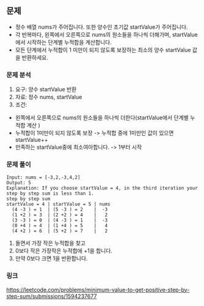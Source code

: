 ## 문제

- 정수 배열 nums가 주어집니다. 또한 양수인 초기값 startValue가 주어집니다.
- 각 반복마다, 왼쪽에서 오른쪽으로 nums의 원소들을 하나씩 더해가며, startValue에서 시작하는 단계별 누적합을 계산합니다.
- 모든 단계에서 누적합이 1 미만이 되지 않도록 보장하는 최소의 양수 startValue 값을 반환하세요.

### 문제 분석

1. 요구: 양수 startValue 반환
2. 자료: 정수 nums, startValue
3. 조건:

- 왼쪽에서 오른쪽으로 nums의 원소들을 하나씩 더한다(startValue에서 단계별 누적합 계산 )
- 누적합이 1미만이 되지 않도록 보장 -> 누적합 중에 1미만인 값이 있으면 startValue++
- 만족하는 startValue중에 최소여아합니다. -> 1부터 시작

### 문제 풀이

~~~text
Input: nums = [-3,2,-3,4,2]
Output: 5
Explanation: If you choose startValue = 4, in the third iteration your step by step sum is less than 1.
step by step sum
startValue = 4 | startValue = 5 | nums
  (4 -3 ) = 1  | (5 -3 ) = 2    |  -3
  (1 +2 ) = 3  | (2 +2 ) = 4    |   2
  (3 -3 ) = 0  | (4 -3 ) = 1    |  -3
  (0 +4 ) = 4  | (1 +4 ) = 5    |   4
  (4 +2 ) = 6  | (5 +2 ) = 7    |   2
~~~


1. 돌면서 가장 작은 누적합을 찾고
2. 0보다 작은 가장작은 누적합에 +1을 합니다.
3. 만약 0보다 크면 1을 반환합니다.

### 링크
https://leetcode.com/problems/minimum-value-to-get-positive-step-by-step-sum/submissions/1594237677